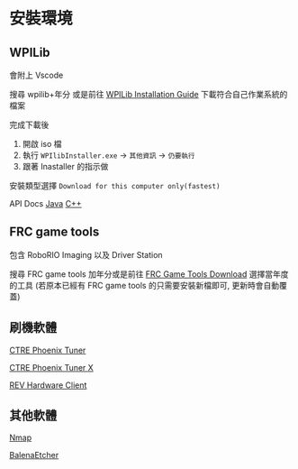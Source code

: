 <!-- title: FRC8725 軟體培訓教學 - 安裝環境與刷機(2024) -->
<!-- description: 撰寫程式前的前置作業 -->
<!-- category: programming -->
<!-- tags: FRC8725 -->
<!-- published time: 2024/03/18 -->

# 安裝環境
## WPILib
會附上 Vscode

搜尋 wpilib+年分 或是前往 [WPILib Installation Guide](https://docs.wpilib.org/en/stable/docs/zero-to-robot/step-2/wpilib-setup.html) 下載符合自己作業系統的檔案

完成下載後 
1. 開啟 iso 檔
2. 執行 `WPIlibInstaller.exe` -> `其他資訊` -> `仍要執行`
3. 跟著 Inastaller 的指示做

安裝類型選擇 `Download for this computer only(fastest)`

API Docs 
[Java](https://github.wpilib.org/allwpilib/docs/release/java/index.html) 
[C++](https://github.wpilib.org/allwpilib/docs/release/cpp/index.html)

## FRC game tools
包含 RoboRIO Imaging 以及 Driver Station

搜尋 FRC game tools 加年分或是前往 [FRC Game Tools Download](https://www.ni.com/zh-tw/support/downloads/drivers/download.frc-game-tools.html#479842) 選擇當年度的工具
(若原本已經有 FRC game tools 的只需要安裝新檔即可, 更新時會自動覆蓋)

## 刷機軟體
[CTRE Phoenix Tuner](https://store.ctr-electronics.com/software/)

[CTRE Phoenix Tuner X](https://apps.microsoft.com/detail/9NVV4PWDW27Z?hl=en-US&gl=US)

[REV Hardware Client](https://docs.revrobotics.com/rev-hardware-client/)

## 其他軟體
[Nmap](https://nmap.org/download/)

[BalenaEtcher](https://etcher.balena.io/)
